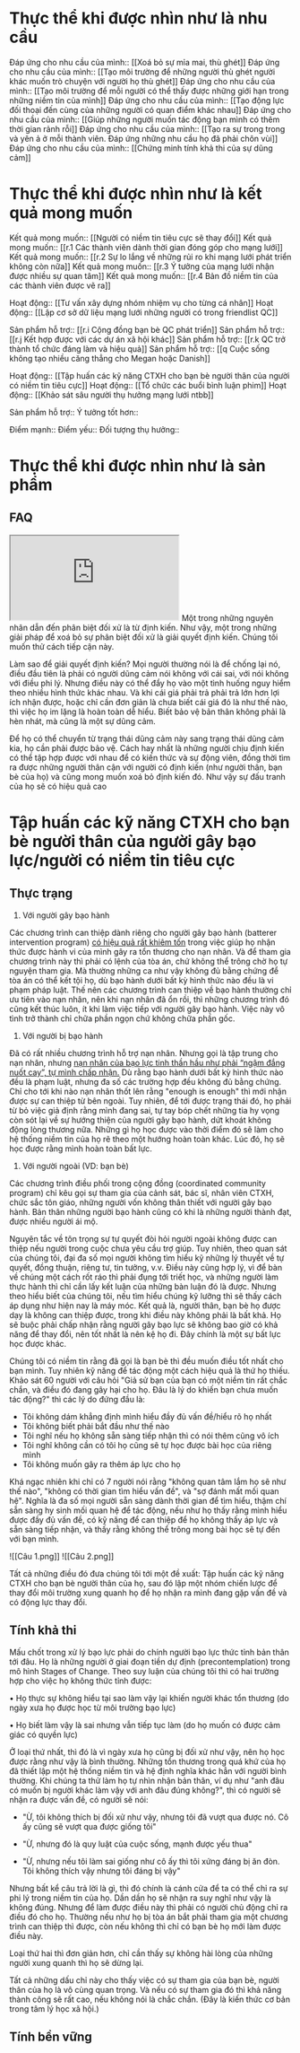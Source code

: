# Thực thể khi được nhìn như là nhu cầu
Đáp ứng cho nhu cầu của mình:: [[Xoá bỏ sự mỉa mai, thù ghét]]
Đáp ứng cho nhu cầu của mình:: [[Tạo môi trường để những người thù ghét người khác muốn trò chuyện với người họ thù ghét]]
Đáp ứng cho nhu cầu của mình:: [[Tạo môi trường để mỗi người có thể thấy được những giới hạn trong những niềm tin của mình]]
Đáp ứng cho nhu cầu của mình:: [[Tạo động lực đối thoại đến cùng của những người có quan điểm khác nhau]]
Đáp ứng cho nhu cầu của mình:: [[Giúp những người muốn tác động bạn mình có thêm thời gian rảnh rỗi]]
Đáp ứng cho nhu cầu của mình:: [[Tạo ra sự trong trong và yên ả ở mỗi thành viên. Đáp ứng những nhu cầu họ đã phải chôn vùi]]
Đáp ứng cho nhu cầu của mình:: [[Chứng minh tính khả thi của sự dũng cảm]]

# Thực thể khi được nhìn như là kết quả mong muốn
Kết quả mong muốn:: [[Người có niềm tin tiêu cực sẽ thay đổi]]
Kết quả mong muốn:: [[r.1 Các thành viên dành thời gian đóng góp cho mạng lưới]]
Kết quả mong muốn:: [[r.2 Sự lo lắng về những rủi ro khi mạng lưới phát triển không còn nữa]]
Kết quả mong muốn:: [[r.3 Ý tưởng của mạng lưới nhận được nhiều sự quan tâm]]
Kết quả mong muốn:: [[r.4 Bản đồ niềm tin của các thành viên được vẽ ra]]

Hoạt động:: [[Tư vấn xây dựng nhóm nhiệm vụ cho từng cá nhân]]
Hoạt động:: [[Lập cơ sở dữ liệu mạng lưới những người có trong friendlist QC]]

Sản phẩm hỗ trợ:: [[r.i Cộng đồng bạn bè QC phát triển]]
Sản phẩm hỗ trợ:: [[r.j Kết hợp được với các dự án xã hội khác]]
Sản phẩm hỗ trợ:: [[r.k QC trở thành tổ chức đáng làm và hiệu quả]]
Sản phẩm hỗ trợ:: [[q Cuộc sống không tạo nhiều căng thẳng cho Megan hoặc Danish]]

Hoạt động:: [[Tập huấn các kỹ năng CTXH cho bạn bè người thân của người có niềm tin tiêu cực]]
Hoạt động:: [[Tổ chức các buổi bình luận phim]]
Hoạt động:: [[Khảo sát sâu người thụ hưởng mạng lưới ntbb]]

Sản phẩm hỗ trợ::
Ý tưởng tốt hơn::

Điểm mạnh::
Điểm yếu::
Đối tượng thụ hưởng::

# Thực thể khi được nhìn như là sản phẩm
## FAQ
<iframe src="https://trello.com/b/SR0XCsvv"> </iframe>
Một trong những nguyên nhân dẫn đến phân biệt đối xử là từ định kiến. Như vậy, một trong những giải pháp để xoá bỏ sự phân biệt đối xử là giải quyết định kiến. Chúng tôi muốn thử cách tiếp cận này.

Làm sao để giải quyết định kiến? Mọi người thường nói là để chống lại nó, điều đầu tiên là phải có người dũng cảm nói không với cái sai, với nói không với điều phi lý. Nhưng điều này có thể đẩy họ vào một tình huống nguy hiểm theo nhiều hình thức khác nhau. Và khi cái giá phải trả phải trả lớn hơn lợi ích nhận được, hoặc chỉ cần đơn giản là chưa biết cái giá đó là như thế nào, thì việc họ im lặng là hoàn toàn dễ hiểu. Biết bảo vệ bản thân không phải là hèn nhát, mà cũng là một sự dũng cảm.

Để họ có thể chuyển từ trạng thái dũng cảm này sang trạng thái dũng cảm kia, họ cần phải được bảo vệ. Cách hay nhất là những người chịu định kiến có thể tập hợp được với nhau để có kiến thức và sự động viên, đồng thời tìm ra được những người thân cận với người có định kiến (như người thân, bạn bè của họ) và cũng mong muốn xoá bỏ định kiến đó. Như vậy sự đấu tranh của họ sẽ có hiệu quả cao

# Tập huấn các kỹ năng CTXH cho bạn bè người thân của người gây bạo lực/người có niềm tin tiêu cực

## Thực trạng

1.  Với người gây bạo hành

Các chương trình can thiệp dành riêng cho người gây bạo hành (batterer intervention program) [có hiệu quả rất khiêm tốn](https://www.stopvaw.org/effectiveness_of_batterers_intervention_programs) trong việc giúp họ nhận thức được hành vi của mình gây ra tổn thương cho nạn nhân. Và để tham gia chương trình này thì phải có lệnh của tòa án, chứ không thể trông chờ họ tự nguyện tham gia. Mà thường những ca như vậy không đủ bằng chứng để tòa án có thể kết tội họ, dù bạo hành dưới bất kỳ hình thức nào đều là vi phạm pháp luật. Thế nên các chương trình can thiệp về bạo hành thường chỉ ưu tiên vào nạn nhân, nên khi nạn nhân đã ổn rồi, thì những chương trình đó cũng kết thúc luôn, ít khi làm việc tiếp với người gây bạo hành. Việc này vô tình trở thành chỉ chữa phần ngọn chứ không chữa phần gốc.

1.  Với người bị bạo hành

Đã có rất nhiều chương trình hỗ trợ nạn nhân. Nhưng gọi là tập trung cho nạn nhân, nhưng [nạn nhân của bạo lực tinh thần hầu như phải “ngậm đắng nuốt cay”, tự mình chấp nhận.](https://zingnews.vn/bi-danh-xong-duoc-moi-hoa-giai-co-che-nao-bao-ve-nan-nhan-post983717.html) Dù rằng bạo hành dưới bất kỳ hình thức nào đều là phạm luật, nhưng đa số các trường hợp đều không đủ bằng chứng. Chỉ cho tới khi nào nạn nhân thốt lên rằng "enough is enough" thì mới nhận được sự can thiệp từ bên ngoài. Tuy nhiên, để tới được trạng thái đó, họ phải từ bỏ việc giả định rằng mình đang sai, tự tay bóp chết những tia hy vọng còn sót lại về sự hướng thiện của người gây bạo hành, dứt khoát không động lòng thương nữa. Những gì họ học được vào thời điểm đó sẽ làm cho hệ thống niềm tin của họ rẽ theo một hướng hoàn toàn khác. Lúc đó, họ sẽ học được rằng mình hoàn toàn bất lực.  

1.  Với người ngoài (VD: bạn bè)

Các chương trình điều phối trong cộng đồng (coordinated community program) chỉ kêu gọi sự tham gia của cảnh sát, bác sĩ, nhân viên CTXH, chức sắc tôn giáo, những người vốn không thân thiết với người gây bạo hành. Bản thân những người bạo hành cũng có khi là những người thành đạt, được nhiều người ái mộ.

Nguyên tắc về tôn trọng sự tự quyết đòi hỏi người ngoài không được can thiệp nếu người trong cuộc chưa yêu cầu trợ giúp. Tuy nhiên, theo quan sát của chúng tôi, đại đa số mọi người không tìm hiểu kỹ những lý thuyết về tự quyết, đồng thuận, riêng tư, tin tưởng, v.v. Điều này cũng hợp lý, vì để bàn về chúng một cách rốt ráo thì phải đụng tới triết học, và những người làm thực hành thì chỉ cần lấy kết luận của những bàn luận đó là được. Nhưng theo hiểu biết của chúng tôi, nếu tìm hiểu chúng kỹ lưỡng thì sẽ thấy cách áp dụng như hiện nay là máy móc. Kết quả là, người thân, bạn bè họ được dạy là không can thiệp được, trong khi điều này không phải là bất khả. Họ sẽ buộc phải chấp nhận rằng người gây bạo lực sẽ không bao giờ có khả năng để thay đổi, nên tốt nhất là nên kệ họ đi. Đây chính là một sự bất lực học được khác.

Chúng tôi có niềm tin rằng đã gọi là bạn bè thì đều muốn điều tốt nhất cho bạn mình. Tuy nhiên kỹ năng để tác động một cách hiệu quả là thứ họ thiếu. Khảo sát 60 người với câu hỏi "Giả sử bạn của bạn có một niềm tin rất chắc chắn, và điều đó đang gây hại cho họ. Đâu là lý do khiến bạn chưa muốn tác động?" thì các lý do đứng đầu là:

-   Tôi không dám khẳng định mình hiểu đầy đủ vấn đề/hiểu rõ họ nhất
-   Tôi không biết phải bắt đầu như thế nào
-   Tôi nghĩ nếu họ không sẵn sàng tiếp nhận thì có nói thêm cũng vô ích
-   Tôi nghĩ không cần có tôi họ cũng sẽ tự học được bài học của riêng mình
-   Tôi không muốn gây ra thêm áp lực cho họ

Khá ngạc nhiên khi chỉ có 7 người nói rằng "không quan tâm lắm họ sẽ như thế nào", "không có thời gian tìm hiểu vấn đề", và "sợ đánh mất mối quan hệ". Nghĩa là đa số mọi người sẵn sàng dành thời gian để tìm hiểu, thậm chí sẵn sàng hy sinh mối quan hệ để tác động, nếu như họ thấy rằng mình hiểu được đầy đủ vấn đề, có kỹ năng để can thiệp để họ không thấy áp lực và sẵn sàng tiếp nhận, và thấy rằng không thể trông mong bài học sẽ tự đến với bạn mình.

![[Câu 1.png]]
![[Câu 2.png]]

Tất cả những điều đó đưa chúng tôi tới một đề xuất: Tập huấn các kỹ năng CTXH cho bạn bè người thân của họ, sau đó lập một nhóm chiến lược để thay đổi môi trường xung quanh họ để họ nhận ra mình đang gặp vấn đề và có động lực thay đổi.

## Tính khả thi

Mấu chốt trong xử lý bạo lực phải do chính người bạo lực thức tỉnh bản thân tới đâu. Họ là những người ở giai đoạn tiền dự định (precontemplation) trong mô hình Stages of Change. Theo suy luận của chúng tôi thì có hai trường hợp cho việc họ không thức tỉnh được:

• Họ thực sự không hiểu tại sao làm vậy lại khiến người khác tổn thương (do ngày xưa họ được học từ môi trường bạo lực)

• Họ biết làm vậy là sai nhưng vẫn tiếp tục làm (do họ muốn có được cảm giác có quyền lực)

Ở loại thứ nhất, thì đó là vì ngày xưa họ cũng bị đối xử như vậy, nên họ học được rằng như vậy là bình thường. Những tổn thương trong quá khứ của họ đã thiết lập một hệ thống niềm tin và hệ định nghĩa khác hẳn với người bình thường. Khi chúng ta thử làm họ tự nhìn nhận bản thân, ví dụ như "anh đâu có muốn bị người khác làm vậy với anh đâu đúng không?", thì có người sẽ nhận ra được vấn đề, có người sẽ nói:

- "Ừ, tôi không thích bị đối xử như vậy, nhưng tôi đã vượt qua được nó. Cô ấy cũng sẽ vượt qua được giống tôi"

- "Ừ, nhưng đó là quy luật của cuộc sống, mạnh được yếu thua"

- "Ừ, nhưng nếu tôi làm sai giống như cô ấy thì tôi xứng đáng bị ăn đòn. Tôi không thích vậy nhưng tôi đáng bị vậy"

Nhưng bất kể câu trả lời là gì, thì đó chính là cánh cửa để ta có thể chỉ ra sự phi lý trong niềm tin của họ. Dần dần họ sẽ nhận ra suy nghĩ như vậy là không đúng. Nhưng để làm được điều này thì phải có người chủ động chỉ ra điều đó cho họ. Thường nếu như họ bị tòa án bắt phải tham gia một chương trình can thiệp thì được, còn nếu không thì chỉ có bạn bè họ mới làm được điều này.

Loại thứ hai thì đơn giản hơn, chỉ cần thấy sự không hài lòng của những người xung quanh thì họ sẽ dừng lại.

Tất cả những dấu chỉ này cho thấy việc có sự tham gia của bạn bè, người thân của họ là vô cùng quan trọng. Và nếu có sự tham gia đó thì khả năng thành công sẽ rất cao, nếu không nói là chắc chắn. (Đây là kiến thức cơ bản trong tâm lý học xã hội.)

## Tính bền vững


